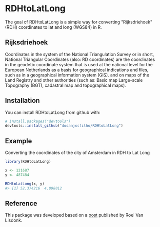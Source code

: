 
<!-- README.md is generated from README.Rmd. Please edit that file -->
RDHtoLatLong
============

The goal of RDHtoLatLong is a simple way for converting "Rijksdriehoek" (RDH) coordinates to lat and long (WGS84) in R.

Rijksdriehoek
-------------

Coordinates in the system of the National Triangulation Survey or in short, National Triangular Coordinates (also: RD coordinates) are the coordinates in the geodetic coordinate system that is used at the national level for the European Netherlands as a basis for geographical indications and files, such as in a geographical information system (GIS). and on maps of the Land Registry and other authorities (such as: Basic map Large-scale Topography (BGT), cadastral map and topographical maps).

Installation
------------

You can install RDHtoLatLong from github with:

``` r
# install.packages("devtools")
devtools::install_github("dosanjosfilho/RDHtoLatLong")
```

Example
-------

Converting the coordinates of the city of Amsterdam in RDH to Lat Long

``` r
library(RDHtoLatLong)

x <- 121687
y <- 487484

RDHtoLatLong(x, y)
#> [1] 52.374216  4.898012
```

Reference
---------

This package was developed based on a [post](https://www.roelvanlisdonk.nl/2012/11/21/simple-way-for-converting-rijksdriehoek-coordinates-to-lat-and-long-wgs84-in-c/) published by Roel Van Lisdonk.
